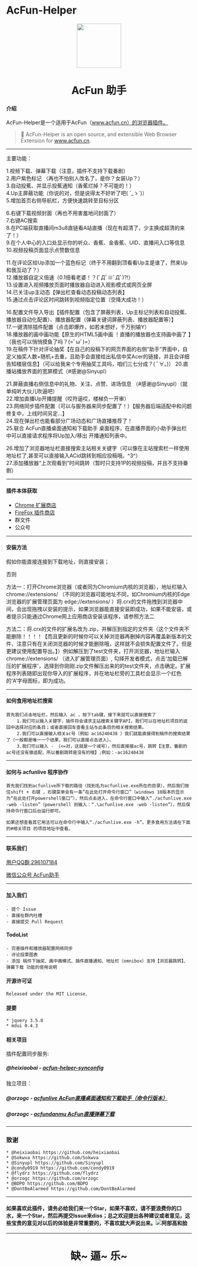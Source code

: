 # AcFun-Helper
<p align="center">
<img src="https://i.loli.net/2020/05/28/2k8dPLiGEZNHjny.png" width="120">
</p>
<h1 align="center">AcFun 助手</h1>

#### 介绍

AcFun-Helper是一个适用于AcFun（www.acfun.cn）的浏览器插件。
>🍰
AcFun-Helper is an open source, and extensible Web Browser Extension for www.acfun.cn.

---
主要功能：

1.视频下载、弹幕下载（注意，插件不支持下载番剧）  
2.用户紫色标记 （再也不怕别人改名了，是你？女装Up？）  
3.自动投蕉、并显示投蕉通知（香蕉烂掉？不可能的！）  
4.Up主屏蔽功能（你说的对，但是说得太不好听了吧( ´_ゝ`)）  
5.增加首页右侧导航栏，方便快速跳转至目标分区  

6.右键下载视频封面（再也不用害羞地问封面了）  
7.右键AC搜索  
8.在PC端获取直播间m3u8直链看A站直播（现在有超清了，少主换成超清的来了！）  
9.在个人中心的入口处显示你的听众、香蕉、金香蕉、UID、直播间入口等信息  
10.视频投稿页面显示点赞数信息  

11.在评论区给Up添加一个蓝色标记（终于不用翻到顶看看Up主是谁了，然来Up和我互动了？）  
12.播放器自定义倍速（0.1倍看老婆！？(ﾟДﾟ≡ﾟДﾟ)?!）  
13.设置进入视频播放页面时播放器自动进入观影模式或网页全屏  
14.已关注up主动态【弹出栏查看动态投稿动态列表】  
15.通过点击评论区时间跳转到视频指定位置（空降大成功！）  

16.配置文件导入导出【插件配置（包含了屏蔽列表，Up主标记列表和自动投蕉、播放器自动化配置）、播放器配置（弹幕关键词屏蔽列表、播放器配置等）】  
17.一键清除插件配置（点击即爆炸，如若未想好，千万别输Y）  
18.播放器的画中画功能【原生的HTML5画中画 ！直播的播放器也支持画中画了 】（我也可以悄悄摸鱼了吗？(=ﾟωﾟ)=）  
19.在稿件下针对评论抽奖【在自己的投稿下的网页界面的右侧“助手”界面中，自定义抽奖人数+随机+去重，且助手会直接给出私信中奖Acer的链接，并且会详细告知楼层信息】（可以给我来个专用抽奖工具吗，咱们三七分成？( ﾟ∀。)）
20.直播站播放界面的宽屏模式（#感谢@Sinyupl）

21.屏蔽直播右侧信息中的礼物、关注、点赞、进场信息 （#感谢@Sinyupl）（就单纯听大伙儿吹逼吧）  
22.增加直播Up开播提醒（哎符逼哎，楼梯负一开审）  
23.网络同步插件配置（可以与服务器来同步配置了！）【服务器后端适配中和问题修复中，上线时间另定...】   
24.现在弹出栏也能看部分广场动态和广场直播推荐了！  
25.联合 AcFun直播桌面通知和下载助手 桌面程序，在直播界面的小助手弹出栏中可以直接请求程序将Up加入/移出 开播通知列表中。

26.增加了浏览器地址栏直接搜索主站相关关键字（可以像在主站搜索栏一样使用地址栏了,甚至可以直接输入ACid跳转到相应投稿哦。^3^）   
27.添加播放器“上次观看到”时间跳转（暂时只支持1P的视频投稿，并且不支持番剧）

---
#### 插件本体获取
- [Chrome 扩展商店](https://chrome.google.com/webstore/detail/acfun%E5%8A%A9%E6%89%8B/jmpmiaajjammeafdklfobkfaobinefef)
- [FireFox 插件商店](https://addons.mozilla.org/zh-CN/firefox/addon/acfun%E5%8A%A9%E6%89%8B/)
- 群文件
- 公众号
---
#### 安装方法
    
假如你能直接连接到下载地址，则直接安装；

否则

方法一：打开Chrome浏览器（或者同为Chromium内核的浏览器），地址栏输入 chrome://extensions/ （不同的浏览器可能地址不同，如Chromium内核的Edge浏览器的扩展管理页面为 edge://extensions/ ）将.crx的文件拖拽到浏览器中间，会出现拖拽以安装的提示，如果浏览器能直接安装即成功，如果不能安装，或者提示只能通过Chrome网上应用商店安装该程序，请参照方法二


方法二：将.crx的文件的扩展名改为.zip，并解压到指定的文件夹（这个文件夹不能删除！！！！【而且更新的时候你可以关掉浏览器再删掉内容再覆盖新版本的文件，注意只有在关闭浏览器的时候才能删除哦，这样就不会损失配置文件了。但是更建议使用配置导出。】）例如解压到了test文件夹，打开浏览器，地址栏输入 chrome://extensions/ （进入扩展管理页面）, 勾择开发者模式，点击'加载已解压的扩展程序'，选择到你刚刚.zip文件解压出来的的test文件夹，点击确定。扩展程序列表随即出现你导入的扩展程序，并在地址栏旁的工具栏会显示一个红色的‘A’字母图标，即为成功。

---
#### 如何食用地址栏搜索

    首先我们点击地址栏，然后输入 ac ，按下tab键，接下来就可以直接搜索了
        1.我们可以输入关键字，插件将会请求主站搜索关键字API，我们可以在地址栏项目的返回中选择对应的条目；或者直接回车查看主站与此条目的相关搜索结果。
        2.我们可以直接输入相关ac号（例如 ac16240438 ）我们就能直接得到稿件的搜索结果了（一般都是唯一一个结果，我们可以直接点击进入）。
        3.我们可以输入 - （<=对，这就是一个减号），然后直接接ac号，跳转【注意，番剧的ac号还没有做适配，所以番剧跳转是没有的哦】;例如：-ac16240438
---
#### 如何与 acfunlive 程序协作

    首先我们找到acfunlive所下载的路径（找到名为acfunlive.exe所在的目录），然后我们按住shift + 右键 ，右键菜单会有一条“在此处打开命令行窗口”（windows 10版本的显示为“在此处打开powershell窗口”），然后点击进入，在命令行窗口中输入“./acfunlive.exe -web -listen”（powershell 则输入：“.\acfunlive.exe -web -listen”），然后保持命令行窗口后台运行即可。

    如果还想查看其它用法可以在命令行中输入“./acfunlive.exe -h”。更多食用方法请在下面的#相关项目 的项目地址中查看。
---
#### 联系我们
[用户QQ群 296107184](https://shang.qq.com/wpa/qunwpa?idkey=fe451dc2e5c33980a1f92725370f80a21048ca5fe2e325b3e0c15f494a8001e3)

[微信公众号 AcFun助手](https://mp.weixin.qq.com/s/-XjELn35hDd856kiMMQyvA)

---
#### 加入我们

    - 提个 Issue
    - 直接在群内吐槽
    - 直接提交 Pull Request

#### TodoList
    - 完善插件和播放器配置网络同步
    - 评论投票图表
    - 添加 稿件下抽奖、画中画模式、插件直播通知、地址栏（omnibox）支持【浏览器跳转】、弹幕下载 功能的使用说明

#### 开源许可证

    Released under the MIT License.

#### 提要
    * jquery 3.5.0
    * mdui 0.4.3

#### 相关项目
插件配置同步服务:  
##### @heixiaobai - [acfun-helper-synconfig](https://github.com/heixiaobai/acfun-helper-synconfig "项目地址")
独立项目：
##### @orzogc - [acfunlive AcFun直播桌面通知和下载助手（命令行版本）](https://github.com/orzogc/acfunlive "项目地址")
##### @orzogc - [acfundanmu AcFun直播弹幕下载](https://github.com/orzogc/acfundanmu "项目地址")
---

### 致谢

    * @heixiaobai https://github.com/heixiaobai
    * @Sokwva https://github.com/Sokwva
    * @Sinyupl https://github.com/Sinyupl
    * @condy0919 https://github.com/condy0919
    * @flydrz https://github.com/flydrz
    * @orzogc https://github.com/orzogc
    * @BDPO https://github.com/BDPO
    * @DontBeAlarmed https://github.com/DontBeAlarmed

---
#### 如果喜欢此插件，请务必给我们来一个Star，如果不喜欢，请不要浪费你的口水，来一个Star，然后再提交Issue来diss；总之欢迎提出各种建议或者意见，这些宝贵的意见对以后的体验是非常重要的，不喜欢就大声说出来。![阿部高和脸](https://js2.a.yximgs.com/bs2/emotion/1587040895463third_party_b35465999.png)

---
<h1 align="center">缺~ 逼~ 乐~</h1>



